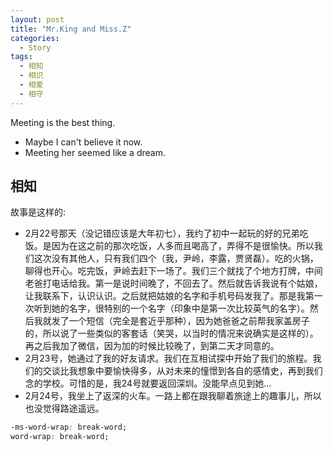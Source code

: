 ```yaml
---
layout: post
title: "Mr.King and Miss.Z"
categories:
  - Story
tags:
  - 相知
  - 相识
  - 相爱
  - 相守
---
```


Meeting is the best thing.

* Maybe I can't believe it now.
* Meeting her seemed like a dream.


## 相知

故事是这样的:

  * 2月22号那天（没记错应该是大年初七），我约了初中一起玩的好的兄弟吃饭。是因为在这之前的那次吃饭，人多而且喝高了，弄得不是很愉快。所以我们这次没有其他人，只有我们四个（我，尹岭，李露，贾贤磊）。吃的火锅，聊得也开心。吃完饭，尹岭去赶下一场了。我们三个就找了个地方打牌，中间老爸打电话给我。第一是说时间晚了，不回去了。然后就告诉我说有个姑娘，让我联系下，认识认识。之后就把姑娘的名字和手机号码发我了。那是我第一次听到她的名字，很特别的一个名字（印象中是第一次比较英气的名字）。然后我就发了一个短信（完全是套近乎那种），因为她爸爸之前帮我家盖房子的，所以说了一些类似的客套话（笑哭，以当时的情况来说确实是这样的）。再之后我加了微信，因为加的时候比较晚了，到第二天才同意的。
 * 2月23号，她通过了我的好友请求。我们在互相试探中开始了我们的旅程。我们的交谈比我想象中要愉快得多，从对未来的憧憬到各自的感情史，再到我们念的学校。可惜的是，我24号就要返回深圳。没能早点见到她...
* 2月24号，我坐上了返深的火车。一路上都在跟我聊着旅途上的趣事儿，所以也没觉得路途遥远。


```css
-ms-word-wrap: break-word;
word-wrap: break-word;
```
